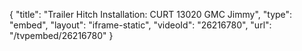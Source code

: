 {
    "title": "Trailer Hitch Installation: CURT 13020 GMC Jimmy",
    "type": "embed",
    "layout": "iframe-static",
    "videoId": "26216780",
    "url": "\/tvpembed\/26216780"
}